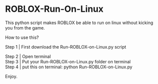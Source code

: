 # ROBLOX-Run-On-Linux
This python script makes ROBLOX be able to run on linux without kicking you from the game.

How to use this?

Step 1 | First download the Run-ROBLOX-on-Linux.py script

Step 2 | Open terminal                                      
Step 3 | Put your Run-ROBLOX-on-Linux.py folder on terminal                                        
Step 4 | put this on terminal: python Run-ROBLOX-on-Linux.py

Enjoy.
